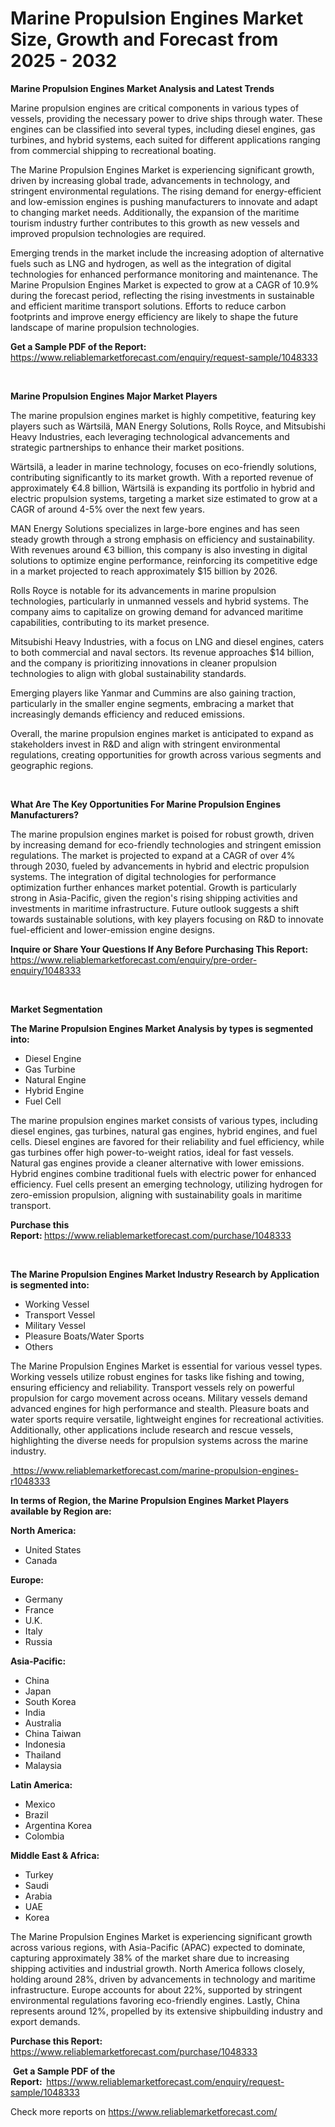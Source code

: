 <p><h1>Marine Propulsion Engines Market Size, Growth and Forecast from 2025 - 2032</h1></p><p><strong>Marine Propulsion Engines Market Analysis and Latest Trends</strong></p>
<p><p>Marine propulsion engines are critical components in various types of vessels, providing the necessary power to drive ships through water. These engines can be classified into several types, including diesel engines, gas turbines, and hybrid systems, each suited for different applications ranging from commercial shipping to recreational boating.</p><p>The Marine Propulsion Engines Market is experiencing significant growth, driven by increasing global trade, advancements in technology, and stringent environmental regulations. The rising demand for energy-efficient and low-emission engines is pushing manufacturers to innovate and adapt to changing market needs. Additionally, the expansion of the maritime tourism industry further contributes to this growth as new vessels and improved propulsion technologies are required.</p><p>Emerging trends in the market include the increasing adoption of alternative fuels such as LNG and hydrogen, as well as the integration of digital technologies for enhanced performance monitoring and maintenance. The Marine Propulsion Engines Market is expected to grow at a CAGR of 10.9% during the forecast period, reflecting the rising investments in sustainable and efficient maritime transport solutions. Efforts to reduce carbon footprints and improve energy efficiency are likely to shape the future landscape of marine propulsion technologies.</p></p>
<p><strong>Get a Sample PDF of the Report:&nbsp;</strong> <a href="https://www.reliablemarketforecast.com/enquiry/request-sample/1048333?utm_campaign=2657&utm_medium=2&utm_source=Github&utm_content=ia&utm_term=28022025&utm_id=marine-propulsion-engines">https://www.reliablemarketforecast.com/enquiry/request-sample/1048333</a></p>
<p>&nbsp;</p>
<p><strong>Marine Propulsion Engines Major Market Players</strong></p>
<p><p>The marine propulsion engines market is highly competitive, featuring key players such as Wärtsilä, MAN Energy Solutions, Rolls Royce, and Mitsubishi Heavy Industries, each leveraging technological advancements and strategic partnerships to enhance their market positions.</p><p>Wärtsilä, a leader in marine technology, focuses on eco-friendly solutions, contributing significantly to its market growth. With a reported revenue of approximately €4.8 billion, Wärtsilä is expanding its portfolio in hybrid and electric propulsion systems, targeting a market size estimated to grow at a CAGR of around 4-5% over the next few years.</p><p>MAN Energy Solutions specializes in large-bore engines and has seen steady growth through a strong emphasis on efficiency and sustainability. With revenues around €3 billion, this company is also investing in digital solutions to optimize engine performance, reinforcing its competitive edge in a market projected to reach approximately $15 billion by 2026.</p><p>Rolls Royce is notable for its advancements in marine propulsion technologies, particularly in unmanned vessels and hybrid systems. The company aims to capitalize on growing demand for advanced maritime capabilities, contributing to its market presence.</p><p>Mitsubishi Heavy Industries, with a focus on LNG and diesel engines, caters to both commercial and naval sectors. Its revenue approaches $14 billion, and the company is prioritizing innovations in cleaner propulsion technologies to align with global sustainability standards.</p><p>Emerging players like Yanmar and Cummins are also gaining traction, particularly in the smaller engine segments, embracing a market that increasingly demands efficiency and reduced emissions.</p><p>Overall, the marine propulsion engines market is anticipated to expand as stakeholders invest in R&D and align with stringent environmental regulations, creating opportunities for growth across various segments and geographic regions.</p></p>
<p>&nbsp;</p>
<p><strong>What Are The Key Opportunities For Marine Propulsion Engines Manufacturers?</strong></p>
<p><p>The marine propulsion engines market is poised for robust growth, driven by increasing demand for eco-friendly technologies and stringent emission regulations. The market is projected to expand at a CAGR of over 4% through 2030, fueled by advancements in hybrid and electric propulsion systems. The integration of digital technologies for performance optimization further enhances market potential. Growth is particularly strong in Asia-Pacific, given the region's rising shipping activities and investments in maritime infrastructure. Future outlook suggests a shift towards sustainable solutions, with key players focusing on R&D to innovate fuel-efficient and lower-emission engine designs.</p></p>
<p><strong>Inquire or Share Your Questions If Any Before Purchasing This Report:</strong> <a href="https://www.reliablemarketforecast.com/enquiry/pre-order-enquiry/1048333?utm_campaign=2657&utm_medium=2&utm_source=Github&utm_content=ia&utm_term=28022025&utm_id=marine-propulsion-engines">https://www.reliablemarketforecast.com/enquiry/pre-order-enquiry/1048333</a></p>
<p>&nbsp;</p>
<p><strong>Market Segmentation</strong></p>
<p><strong>The Marine Propulsion Engines Market Analysis by types is segmented into:</strong></p>
<p><ul><li>Diesel Engine</li><li>Gas Turbine</li><li>Natural Engine</li><li>Hybrid Engine</li><li>Fuel Cell</li></ul></p>
<p><p>The marine propulsion engines market consists of various types, including diesel engines, gas turbines, natural gas engines, hybrid engines, and fuel cells. Diesel engines are favored for their reliability and fuel efficiency, while gas turbines offer high power-to-weight ratios, ideal for fast vessels. Natural gas engines provide a cleaner alternative with lower emissions. Hybrid engines combine traditional fuels with electric power for enhanced efficiency. Fuel cells present an emerging technology, utilizing hydrogen for zero-emission propulsion, aligning with sustainability goals in maritime transport.</p></p>
<p><strong>Purchase this Report:&nbsp;</strong><a href="https://www.reliablemarketforecast.com/purchase/1048333?utm_campaign=2657&utm_medium=2&utm_source=Github&utm_content=ia&utm_term=28022025&utm_id=marine-propulsion-engines">https://www.reliablemarketforecast.com/purchase/1048333</a></p>
<p>&nbsp;</p>
<p><strong>The Marine Propulsion Engines Market Industry Research by Application is segmented into:</strong></p>
<p><ul><li>Working Vessel</li><li>Transport Vessel</li><li>Military Vessel</li><li>Pleasure Boats/Water Sports</li><li>Others</li></ul></p>
<p><p>The Marine Propulsion Engines Market is essential for various vessel types. Working vessels utilize robust engines for tasks like fishing and towing, ensuring efficiency and reliability. Transport vessels rely on powerful propulsion for cargo movement across oceans. Military vessels demand advanced engines for high performance and stealth. Pleasure boats and water sports require versatile, lightweight engines for recreational activities. Additionally, other applications include research and rescue vessels, highlighting the diverse needs for propulsion systems across the marine industry.</p></p>
<p><a href="https://www.reliablemarketforecast.com/marine-propulsion-engines-r1048333?utm_campaign=2657&utm_medium=2&utm_source=Github&utm_content=ia&utm_term=28022025&utm_id=marine-propulsion-engines">&nbsp;https://www.reliablemarketforecast.com/marine-propulsion-engines-r1048333</a></p>
<p><strong>In terms of Region, the Marine Propulsion Engines Market Players available by Region are:</strong></p>
<p>
    <p> <strong> North America: </strong>
        <ul>
            <li>United States</li>
            <li>Canada</li>
        </ul>
        </p> 
    <p> <strong> Europe: </strong>
        <ul>
            <li>Germany</li>
            <li>France</li>
            <li>U.K.</li>
            <li>Italy</li>
            <li>Russia</li>
        </ul>
        </p> 
    <p> <strong> Asia-Pacific: </strong>
        <ul>
            <li>China</li>
            <li>Japan</li>
            <li>South Korea</li>
            <li>India</li>
            <li>Australia</li>
            <li>China Taiwan</li>
            <li>Indonesia</li>
            <li>Thailand</li>
            <li>Malaysia</li>
        </ul>
        </p> 
    <p> <strong> Latin America: </strong>
        <ul>
            <li>Mexico</li>
            <li>Brazil</li>
            <li>Argentina Korea</li>
            <li>Colombia</li>
        </ul>
        </p> 
    <p> <strong> Middle East & Africa: </strong>
        <ul>
            <li>Turkey</li>
            <li>Saudi</li>
            <li>Arabia</li>
            <li>UAE</li>
            <li>Korea</li>
        </ul>
    </p>
    </p>
<p><p>The Marine Propulsion Engines Market is experiencing significant growth across various regions, with Asia-Pacific (APAC) expected to dominate, capturing approximately 38% of the market share due to increasing shipping activities and industrial growth. North America follows closely, holding around 28%, driven by advancements in technology and maritime infrastructure. Europe accounts for about 22%, supported by stringent environmental regulations favoring eco-friendly engines. Lastly, China represents around 12%, propelled by its extensive shipbuilding industry and export demands.</p></p>
<p><strong>Purchase this Report: </strong><a href="https://www.reliablemarketforecast.com/purchase/1048333?utm_campaign=2657&utm_medium=2&utm_source=Github&utm_content=ia&utm_term=28022025&utm_id=marine-propulsion-engines">https://www.reliablemarketforecast.com/purchase/1048333</a></p>
<p>&nbsp;<strong>Get a Sample PDF of the Report:&nbsp;&nbsp;</strong><a href="https://www.reliablemarketforecast.com/enquiry/request-sample/1048333?utm_campaign=2657&utm_medium=2&utm_source=Github&utm_content=ia&utm_term=28022025&utm_id=marine-propulsion-engines">https://www.reliablemarketforecast.com/enquiry/request-sample/1048333</a></p>
<p><strong></strong></p>
<p>Check more reports on <a href="https://www.reliablemarketforecast.com/?utm_campaign=2657&utm_medium=2&utm_source=Github&utm_content=ia&utm_term=28022025&utm_id=marine-propulsion-engines">https://www.reliablemarketforecast.com/</a></p>